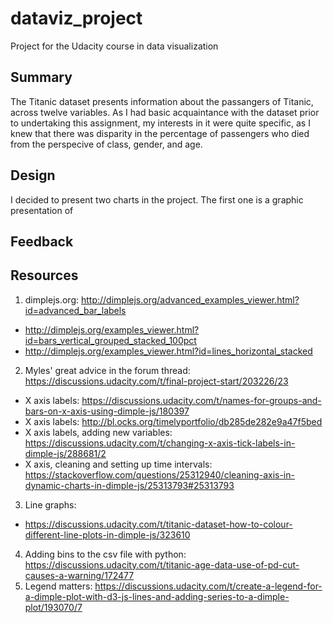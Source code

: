# dataviz_project
Project for the Udacity course in data visualization

## Summary

The Titanic dataset presents information about the passangers of Titanic, across twelve variables. As I had basic acquaintance with the dataset prior to undertaking this assignment, my interests in it were quite specific, as I knew that there was disparity in the percentage of passengers who died from the perspecive of class, gender, and age.

## Design

I decided to present two charts in the project. The first one is a graphic presentation of 

## Feedback



## Resources

1. dimplejs.org: http://dimplejs.org/advanced_examples_viewer.html?id=advanced_bar_labels
- http://dimplejs.org/examples_viewer.html?id=bars_vertical_grouped_stacked_100pct
- http://dimplejs.org/examples_viewer.html?id=lines_horizontal_stacked
2. Myles' great advice in the forum thread: https://discussions.udacity.com/t/final-project-start/203226/23
- X axis labels: https://discussions.udacity.com/t/names-for-groups-and-bars-on-x-axis-using-dimple-js/180397
- X axis labels: http://bl.ocks.org/timelyportfolio/db285de282e9a47f5bed
- X axis labels, adding new variables: https://discussions.udacity.com/t/changing-x-axis-tick-labels-in-dimple-js/288681/2
- X axis, cleaning and setting up time intervals: https://stackoverflow.com/questions/25312940/cleaning-axis-in-dynamic-charts-in-dimple-js/25313793#25313793
3. Line graphs:
- https://discussions.udacity.com/t/titanic-dataset-how-to-colour-different-line-plots-in-dimple-js/323610
4. Adding bins to the csv file with python: https://discussions.udacity.com/t/titanic-age-data-use-of-pd-cut-causes-a-warning/172477
5. Legend matters: https://discussions.udacity.com/t/create-a-legend-for-a-dimple-plot-with-d3-js-lines-and-adding-series-to-a-dimple-plot/193070/7




